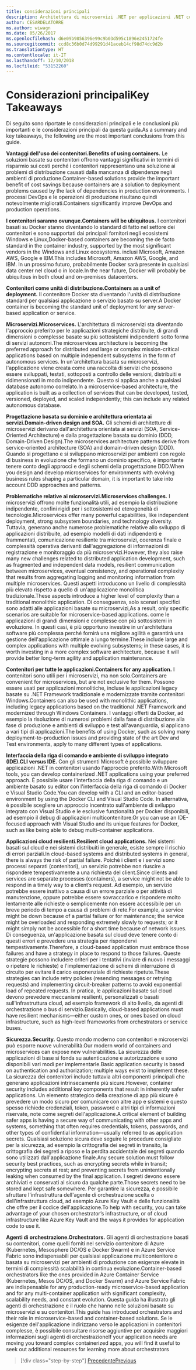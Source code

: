 ```yaml
---
title: considerazioni principali
description: Architettura di microservizi .NET per applicazioni .NET contenitori | considerazioni principali
author: CESARDELATORRE
ms.author: wiwagn
ms.date: 05/26/2017
ms.openlocfilehash: d6e09b9856396e99c9b03d595c1896e2451724fe
ms.sourcegitcommit: ccd8c36b0d74d99291d41aceb14cf98d74dc9d2b
ms.translationtype: HT
ms.contentlocale: it-IT
ms.lasthandoff: 12/10/2018
ms.locfileid: "53152260"
---
```

# <a name="key-takeaways"></a><span data-ttu-id="e2863-103">Considerazioni principali</span><span class="sxs-lookup"><span data-stu-id="e2863-103">Key Takeaways</span></span>

<span data-ttu-id="e2863-104">Di seguito sono riportate le considerazioni principali e le conclusioni più importanti e le considerazioni principali da questa guida.</span><span class="sxs-lookup"><span data-stu-id="e2863-104">As a summary and key takeaways, the following are the most important conclusions from this guide.</span></span>

<span data-ttu-id="e2863-105">**Vantaggi dell'uso dei contenitori.**</span><span class="sxs-lookup"><span data-stu-id="e2863-105">**Benefits of using containers.**</span></span> <span data-ttu-id="e2863-106">Le soluzioni basate su contenitori offrono vantaggi significativi in termini di risparmio sui costi perché i contenitori rappresentano una soluzione ai problemi di distribuzione causati dalla mancanza di dipendenze negli ambienti di produzione.</span><span class="sxs-lookup"><span data-stu-id="e2863-106">Container-based solutions provide the important benefit of cost savings because containers are a solution to deployment problems caused by the lack of dependencies in production environments.</span></span> <span data-ttu-id="e2863-107">I processi DevOps e le operazioni di produzione risultano quindi notevolmente migliorati.</span><span class="sxs-lookup"><span data-stu-id="e2863-107">Containers significantly improve DevOps and production operations.</span></span>

<span data-ttu-id="e2863-108">**I contenitori saranno ovunque.**</span><span class="sxs-lookup"><span data-stu-id="e2863-108">**Containers will be ubiquitous.**</span></span> <span data-ttu-id="e2863-109">I contenitori basati su Docker stanno diventando lo standard di fatto nel settore dei contenitori e sono supportati dai principali fornitori negli ecosistemi Windows e Linux,</span><span class="sxs-lookup"><span data-stu-id="e2863-109">Docker-based containers are becoming the de facto standard in the container industry, supported by the most significant vendors in the Windows and Linux ecosystems.</span></span> <span data-ttu-id="e2863-110">inclusi Microsoft, Amazon AWS, Google e IBM.</span><span class="sxs-lookup"><span data-stu-id="e2863-110">This includes Microsoft, Amazon AWS, Google, and IBM.</span></span> <span data-ttu-id="e2863-111">In un prossimo futuro, probabilmente Docker sarà presente in qualsiasi data center nel cloud o in locale.</span><span class="sxs-lookup"><span data-stu-id="e2863-111">In the near future, Docker will probably be ubiquitous in both cloud and on-premises datacenters.</span></span>

<span data-ttu-id="e2863-112">**Contenitori come unità di distribuzione.**</span><span class="sxs-lookup"><span data-stu-id="e2863-112">**Containers as a unit of deployment.**</span></span> <span data-ttu-id="e2863-113">Il contenitore Docker sta diventando l'unità di distribuzione standard per qualsiasi applicazione o servizio basato su server.</span><span class="sxs-lookup"><span data-stu-id="e2863-113">A Docker container is becoming the standard unit of deployment for any server-based application or service.</span></span>

<span data-ttu-id="e2863-114">**Microservizi.**</span><span class="sxs-lookup"><span data-stu-id="e2863-114">**Microservices.**</span></span> <span data-ttu-id="e2863-115">L'architettura di microservizi sta diventando l'approccio preferito per le applicazioni strategiche distribuite, di grandi dimensioni o complesse basate su più sottosistemi indipendenti sotto forma di servizi autonomi.</span><span class="sxs-lookup"><span data-stu-id="e2863-115">The microservices architecture is becoming the preferred approach for distributed and large or complex mission-critical applications based on multiple independent subsystems in the form of autonomous services.</span></span> <span data-ttu-id="e2863-116">In un'architettura basata su microservizi, l'applicazione viene creata come una raccolta di servizi che possono essere sviluppati, testati, sottoposti a controllo delle versioni, distribuiti e ridimensionati in modo indipendente. Questo si applica anche a qualsiasi database autonomo correlato.</span><span class="sxs-lookup"><span data-stu-id="e2863-116">In a microservice-based architecture, the application is built as a collection of services that can be developed, tested, versioned, deployed, and scaled independently; this can include any related autonomous database.</span></span>

<span data-ttu-id="e2863-117">**Progettazione basata su dominio e architettura orientata ai servizi.**</span><span class="sxs-lookup"><span data-stu-id="e2863-117">**Domain-driven design and SOA.**</span></span> <span data-ttu-id="e2863-118">Gli schemi di architetture di microservizi derivano dall'architettura orientata ai servizi (SOA, Service-Oriented Architecture) e dalla progettazione basata su dominio (DDD, Domain-Driven Design).</span><span class="sxs-lookup"><span data-stu-id="e2863-118">The microservices architecture patterns derive from service-oriented architecture (SOA) and domain-driven design (DDD).</span></span> <span data-ttu-id="e2863-119">Quando si progettano e si sviluppano microservizi per ambienti con regole di business in evoluzione che formano un dominio specifico, è importante tenere conto degli approcci e degli schemi della progettazione DDD.</span><span class="sxs-lookup"><span data-stu-id="e2863-119">When you design and develop microservices for environments with evolving business rules shaping a particular domain, it is important to take into account DDD approaches and patterns.</span></span>

<span data-ttu-id="e2863-120">**Problematiche relative ai microservizi.**</span><span class="sxs-lookup"><span data-stu-id="e2863-120">**Microservices challenges.**</span></span> <span data-ttu-id="e2863-121">I microservizi offrono molte funzionalità utili, ad esempio la distribuzione indipendente, confini rigidi per i sottosistemi ed eterogeneità di tecnologie.</span><span class="sxs-lookup"><span data-stu-id="e2863-121">Microservices offer many powerful capabilities, like independent deployment, strong subsystem boundaries, and technology diversity.</span></span> <span data-ttu-id="e2863-122">Tuttavia, generano anche numerose problematiche relative allo sviluppo di applicazioni distribuite, ad esempio modelli di dati indipendenti e frammentati, comunicazione resiliente tra microservizi, coerenza finale e complessità operativa derivanti dall'aggregazione di informazioni di registrazione e monitoraggio da più microservizi.</span><span class="sxs-lookup"><span data-stu-id="e2863-122">However, they also raise many new challenges related to distributed application development, such as fragmented and independent data models, resilient communication between microservices, eventual consistency, and operational complexity that results from aggregating logging and monitoring information from multiple microservices.</span></span> <span data-ttu-id="e2863-123">Questi aspetti introducono un livello di complessità più elevato rispetto a quello di un'applicazione monolitica tradizionale.</span><span class="sxs-lookup"><span data-stu-id="e2863-123">These aspects introduce a higher level of complexity than a traditional monolithic application.</span></span> <span data-ttu-id="e2863-124">Di conseguenza, solo scenari specifici sono adatti alle applicazioni basate su microservizi,</span><span class="sxs-lookup"><span data-stu-id="e2863-124">As a result, only specific scenarios are suitable for microservice-based applications.</span></span> <span data-ttu-id="e2863-125">come le applicazioni di grandi dimensioni e complesse con più sottosistemi in evoluzione. In questi casi, è più opportuno investire in un'architettura software più complessa perché fornirà una migliore agilità e garantirà una gestione dell'applicazione ottimale a lungo termine.</span><span class="sxs-lookup"><span data-stu-id="e2863-125">These include large and complex applications with multiple evolving subsystems; in these cases, it is worth investing in a more complex software architecture, because it will provide better long-term agility and application maintenance.</span></span>

<span data-ttu-id="e2863-126">**Contenitori per tutte le applicazioni.**</span><span class="sxs-lookup"><span data-stu-id="e2863-126">**Containers for any application.**</span></span> <span data-ttu-id="e2863-127">I contenitori sono utili per i microservizi, ma non solo.</span><span class="sxs-lookup"><span data-stu-id="e2863-127">Containers are convenient for microservices, but are not exclusive for them.</span></span> <span data-ttu-id="e2863-128">Possono essere usati per applicazioni monolitiche, incluse le applicazioni legacy basate su .NET Framework tradizionale e modernizzate tramite contenitori Windows.</span><span class="sxs-lookup"><span data-stu-id="e2863-128">Containers can also be used with monolithic applications, including legacy applications based on the traditional .NET Framework and modernized through Windows Containers.</span></span> <span data-ttu-id="e2863-129">I vantaggi offerti da Docker, ad esempio la risoluzione di numerosi problemi dalla fase di distribuzione alla fase di produzione e ambienti di sviluppo e test all'avanguardia, si applicano a vari tipi di applicazioni.</span><span class="sxs-lookup"><span data-stu-id="e2863-129">The benefits of using Docker, such as solving many deployment-to-production issues and providing state of the art Dev and Test environments, apply to many different types of applications.</span></span>

<span data-ttu-id="e2863-130">**Interfaccia della riga di comando e ambiente di sviluppo integrato (IDE).**</span><span class="sxs-lookup"><span data-stu-id="e2863-130">**CLI versus IDE.**</span></span> <span data-ttu-id="e2863-131">Con gli strumenti Microsoft è possibile sviluppare applicazioni .NET in contenitori usando l'approccio preferito.</span><span class="sxs-lookup"><span data-stu-id="e2863-131">With Microsoft tools, you can develop containerized .NET applications using your preferred approach.</span></span> <span data-ttu-id="e2863-132">È possibile usare l'interfaccia della riga di comando e un ambiente basato su editor con l'interfaccia della riga di comando di Docker e Visual Studio Code.</span><span class="sxs-lookup"><span data-stu-id="e2863-132">You can develop with a CLI and an editor-based environment by using the Docker CLI and Visual Studio Code.</span></span> <span data-ttu-id="e2863-133">In alternativa, è possibile scegliere un approccio incentrato sull'ambiente di sviluppo integrato con Visual Studio e le esclusive funzionalità per Docker disponibili, ad esempio il debug di applicazioni multicontenitore.</span><span class="sxs-lookup"><span data-stu-id="e2863-133">Or you can use an IDE-focused approach with Visual Studio and its unique features for Docker, such as like being able to debug multi-container applications.</span></span>

<span data-ttu-id="e2863-134">**Applicazioni cloud resilienti.**</span><span class="sxs-lookup"><span data-stu-id="e2863-134">**Resilient cloud applications.**</span></span> <span data-ttu-id="e2863-135">Nei sistemi basati sul cloud e nei sistemi distribuiti in generale, esiste sempre il rischio di errori parziali.</span><span class="sxs-lookup"><span data-stu-id="e2863-135">In cloud-based systems and distributed systems in general, there is always the risk of partial failure.</span></span> <span data-ttu-id="e2863-136">Poiché i client e i servizi sono processi separati (contenitori), un servizio potrebbe non riuscire a rispondere tempestivamente a una richiesta del client.</span><span class="sxs-lookup"><span data-stu-id="e2863-136">Since clients and services are separate processes (containers), a service might not be able to respond in a timely way to a client’s request.</span></span> <span data-ttu-id="e2863-137">Ad esempio, un servizio potrebbe essere inattivo a causa di un errore parziale o per attività di manutenzione, oppure potrebbe essere sovraccarico e rispondere molto lentamente alle richieste o semplicemente non essere accessibile per un breve periodo di tempo a causa di problemi di rete.</span><span class="sxs-lookup"><span data-stu-id="e2863-137">For example, a service might be down because of a partial failure or for maintenance; the service might be overloaded and responding extremely slowly to requests; or it might simply not be accessible for a short time because of network issues.</span></span> <span data-ttu-id="e2863-138">Di conseguenza, un'applicazione basata sul cloud deve tenere conto di questi errori e prevedere una strategia per rispondervi tempestivamente.</span><span class="sxs-lookup"><span data-stu-id="e2863-138">Therefore, a cloud-based application must embrace those failures and have a strategy in place to respond to those failures.</span></span> <span data-ttu-id="e2863-139">Queste strategie possono includere criteri per i tentativi (inviare di nuovo i messaggi o ripetere le richieste) e l'implementazione di schemi di interruzione di circuito per evitare il carico esponenziale di richieste ripetute.</span><span class="sxs-lookup"><span data-stu-id="e2863-139">These strategies can include retry policies (resending messages or retrying requests) and implementing circuit-breaker patterns to avoid exponential load of repeated requests.</span></span> <span data-ttu-id="e2863-140">In pratica, le applicazioni basate sul cloud devono prevedere meccanismi resilienti, personalizzati o basati sull'infrastruttura cloud, ad esempio framework di alto livello, da agenti di orchestrazione o bus di servizio.</span><span class="sxs-lookup"><span data-stu-id="e2863-140">Basically, cloud-based applications must have resilient mechanisms—either custom ones, or ones based on cloud infrastructure, such as high-level frameworks from orchestrators or service buses.</span></span>

<span data-ttu-id="e2863-141">**Sicurezza.**</span><span class="sxs-lookup"><span data-stu-id="e2863-141">**Security.**</span></span> <span data-ttu-id="e2863-142">Questo mondo moderno con contenitori e microservizi può esporre nuove vulnerabilità.</span><span class="sxs-lookup"><span data-stu-id="e2863-142">Our modern world of containers and microservices can expose new vulnerabilities.</span></span> <span data-ttu-id="e2863-143">La sicurezza delle applicazioni di base si fonda su autenticazione e autorizzazione e sono disponibili vari modi per implementarle.</span><span class="sxs-lookup"><span data-stu-id="e2863-143">Basic application security is based on authentication and authorization; multiple ways exist to implement these.</span></span> <span data-ttu-id="e2863-144">La sicurezza dei contenitori include tuttavia altri componenti principali che generano applicazioni intrinsecamente più sicure.</span><span class="sxs-lookup"><span data-stu-id="e2863-144">However, container security includes additional key components that result in inherently safer applications.</span></span> <span data-ttu-id="e2863-145">Un elemento strategico della creazione di app più sicure è prevedere un modo sicuro per comunicare con altre app e sistemi e questo spesso richiede credenziali, token, password e altri tipi di informazioni riservate, note come segreti dell'applicazione.</span><span class="sxs-lookup"><span data-stu-id="e2863-145">A critical element of building safer apps is having a secure way of communicating with other apps and systems, something that often requires credentials, tokens, passwords, and other types of confidential information—usually referred to as application secrets.</span></span> <span data-ttu-id="e2863-146">Qualsiasi soluzione sicura deve seguire le procedure consigliate per la sicurezza, ad esempio la crittografia dei segreti in transito, la crittografia dei segreti a riposo e la perdita accidentale dei segreti quando sono utilizzati dall'applicazione finale.</span><span class="sxs-lookup"><span data-stu-id="e2863-146">Any secure solution must follow security best practices, such as encrypting secrets while in transit; encrypting secrets at rest; and preventing secrets from unintentionally leaking when consumed by the final application.</span></span> <span data-ttu-id="e2863-147">I segreti devono essere archiviati e conservati al sicuro da qualche parte.</span><span class="sxs-lookup"><span data-stu-id="e2863-147">Those secrets need to be stored and kept safe somewhere.</span></span> <span data-ttu-id="e2863-148">Per garantire la sicurezza, è possibile sfruttare l'infrastruttura dell'agente di orchestrazione scelta o dell'infrastruttura cloud, ad esempio Azure Key Vault e delle funzionalità che offre per il codice dell'applicazione.</span><span class="sxs-lookup"><span data-stu-id="e2863-148">To help with security, you can take advantage of your chosen orchestrator’s infrastructure, or of cloud infrastructure like Azure Key Vault and the ways it provides for application code to use it.</span></span>

<span data-ttu-id="e2863-149">**Agenti di orchestrazione.**</span><span class="sxs-lookup"><span data-stu-id="e2863-149">**Orchestrators.**</span></span> <span data-ttu-id="e2863-150">Gli agenti di orchestrazione basati su contenitori, come quelli forniti nel servizio contenitore di Azure (Kubernetes, Mesosphere DC/OS e Docker Swarm) e in Azure Service Fabric sono indispensabili per qualsiasi applicazione multicontenitore o basata su microservizi per ambienti di produzione con esigenze elevate in termini di complessità scalabilità in continua evoluzione.</span><span class="sxs-lookup"><span data-stu-id="e2863-150">Container-based orchestrators like the ones provided in Azure Container Service (Kubernetes, Mesos DC/OS, and Docker Swarm) and Azure Service Fabric are indispensable for any production-ready microservice-based application and for any multi-container application with significant complexity, scalability needs, and constant evolution.</span></span> <span data-ttu-id="e2863-151">Questa guida ha illustrato gli agenti di orchestrazione e il ruolo che hanno nelle soluzioni basate su microservizi e su contenitori.</span><span class="sxs-lookup"><span data-stu-id="e2863-151">This guide has introduced orchestrators and their role in microservice-based and container-based solutions.</span></span> <span data-ttu-id="e2863-152">Se le esigenze dell'applicazione indirizzano verso le applicazioni in contenitori complesse, è possibile consultare risorse aggiuntive per acquisire maggiori informazioni sugli agenti di orchestrazione</span><span class="sxs-lookup"><span data-stu-id="e2863-152">If your application needs are moving you toward complex containerized apps, you will find it useful to seek out additional resources for learning more about orchestrators</span></span>

>[!div class="step-by-step"]
>[<span data-ttu-id="e2863-153">Precedente</span><span class="sxs-lookup"><span data-stu-id="e2863-153">Previous</span></span>](secure-net-microservices-web-applications/azure-key-vault-protects-secrets.md)